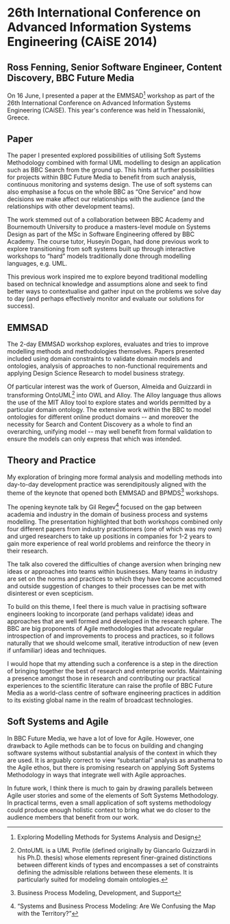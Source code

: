 26th International Conference on Advanced Information Systems Engineering (CAiSE 2014)
================================================================================

Ross Fenning, Senior Software Engineer, Content Discovery, BBC Future Media
---------------------------------------------------------------------------

On 16 June, I presented a paper at the EMMSAD[^emmsad] workshop as part
of the 26th International Conference
on Advanced Information Systems Engineering (CAiSE). This year's conference was
held in Thessaloniki, Greece.

Paper
-----

The paper I presented explored possibilities of utilising Soft
Systems Methodology combined with formal UML modelling to design an application
such as BBC Search from the ground up. This hints at further possibilities for
projects within BBC Future Media to benefit from such analysis, continuous
monitoring and systems design. The use of soft systems can also
emphasise a focus on the whole BBC as “One Service” and how decisions we make
affect our relationships with the audience (and the relationships with other
development teams).

The work stemmed out of a collaboration between BBC Academy and Bournemouth
University to produce a masters-level module on Systems Design as part
of the MSc in Software Engineering offered by BBC Academy. The course tutor,
Huseyin Dogan, had done previous work to explore transitioning from soft systems
built up through interactive workshops to “hard” models
traditionally done through modelling languages, e.g. UML.

This previous work inspired me to explore beyond traditional modelling based on
technical knowledge and assumptions alone and seek to find better ways to
contextualise and gather input on the problems we solve day to day (and perhaps
effectively monitor and evaluate our solutions for success).

EMMSAD
------

The 2-day EMMSAD workshop explores, evaluates and tries to improve modelling
methods and methodologies themselves. Papers presented included using
domain constraints to validate domain models and ontologies, analysis of
approaches to non-functional requirements and applying Design Science Research
to model business strategy.

Of particular interest was the work of Guerson, Almeida and Guizzardi in
transforming OntoUML[^ontouml] into OWL and Alloy. The Alloy language thus
allows the use
of the MIT Alloy tool to explore states and worlds permitted by a particular
domain ontology. The extensive work within the BBC to model ontologies for
different online product domains -- and moreover the necessity for Search
and Content Discovery as a whole to find an overarching, unifying model --
may well benefit from formal validation to ensure the models can only express
that which was intended.

Theory and Practice
-------------------

My exploration of bringing more formal analysis and modelling methods into
day-to-day development practice was serendipitously aligned with the theme of
the keynote that opened both EMMSAD and BPMDS[^bpmds] workshops.

The opening keynote talk by Gil Regev[^regev] focused on the gap between
academia and industry in the domain of business process and systems modelling.
The presentation highlighted that both workshops combined
only four different papers from industry practitioners (one of which
was my own) and urged researchers to take up positions in companies for 1-2
years to gain more experience of real world problems and reinforce the
theory in their research.

The talk also covered the difficulties of change aversion when bringing new
ideas or approaches into
teams within businesses. Many teams in industry are
set on the norms and practices to which they have become accustomed and outside
suggestion of changes to their processes can be met with disinterest or even
scepticism.

To build on this theme, I feel there is much value in practising software
engineers looking to incorporate (and perhaps validate) ideas and approaches
that are well formed and developed in the research sphere. The BBC are
big proponents of Agile methodologies that advocate regular introspection of
and improvements to process and practices, so it follows naturally that we
should welcome small, iterative introduction of new (even if unfamiliar) ideas
and techniques.

I would hope that my attending such a conference is a step in the direction
of bringing together the best of research and enterprise worlds.
Maintaining a presence amongst those in research and contributing our
practical experiences to the scientific literature can raise the profile of
BBC Future Media as a world-class
centre of software engineering practices in addition to its existing global
name in the realm of broadcast technologies.

Soft Systems and Agile
----------------------

In BBC Future Media, we have a lot of love for Agile. However, one drawback to
Agile methods can be to focus on building and changing
software systems without substantial analysis of the context in which they are
used. It is arguably correct to view “substantial” analysis as anathema to
the Agile ethos, but there is promising research on applying Soft Systems
Methodology in ways that integrate well with Agile approaches.

In future work, I think there is much to gain by drawing parallels between
Agile user stories and some of the elements of Soft Systems Methodology.
In practical terms, even a small application of soft systems methodology
could produce enough holistic context to bring what we do closer to the audience
members that benefit from our work.

[^emmsad]: Exploring Modelling Methods for Systems Analysis and Design
[^bpmds]: Business Process Modeling, Development, and Support
[^regev]: “Systems and Business Process Modeling: Are We Confusing the Map with the Territory?”
[^ontouml]: OntoUML is a UML Profile (defined originally by Giancarlo Guizzardi in his Ph.D. thesis) whose elements represent finer-grained distinctions between different kinds of types and encompasses a set of constraints defining the admissible relations between these elements. It is particularly suited for modeling domain ontologies.

